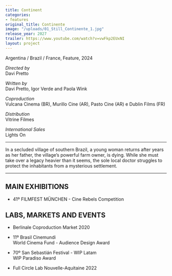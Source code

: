 ```yaml
---
title: Continent
categories:
- features
original_title: Continente
image: "/uploads/01_Still_Continente_1.jpg"
release_year: 2027
trailer: https://www.youtube.com/watch?v=vwFkp2EUxNI
layout: project
---
```


Argentina / Brazil / France, Feature, 2024

*Directed by*\
Davi Pretto

*Written by*\
Davi Pretto, Igor Verde and Paola Wink

*Coproduction*\
Vulcana Cinema (BR), Murillo Cine (AR), Pasto Cine (AR) e Dublin Films (FR)

*Distribution*\
Vitrine Filmes

*International Sales*\
Lights On

---

In a secluded village of southern Brazil, a young woman returns after years as her father, the village’s powerful farm owner, is dying. While she must take over a legacy heavier than it seems, the sole local doctor struggles to protect the inhabitants from a mysterious settlement.

---

## MAIN EXHIBITIONS

* 41º FILMFEST MÜNCHEN - Cine Rebels Competition

## LABS, MARKETS AND EVENTS

* Berlinale Coproduction Market 2020

* 11º Brasil Cinemundi\
  World Cinema Fund - Audience Design Award

* 70º San Sebastián Festival - WIP Latam\
  WIP Paradiso Award

* Full Circle Lab Nouvelle-Aquitaine 2022
